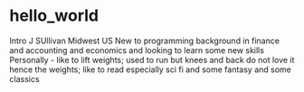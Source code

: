 # hello_world
Intro
J SUllivan
Midwest US
New to programming background in finance and accounting and economics and looking to learn some new skills
Personally - like to lift weights; used to run but knees and back do not love it hence the weights; like to read especially sci fi and some fantasy and some classics
